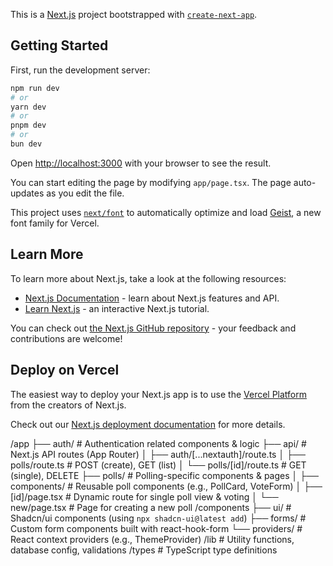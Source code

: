 This is a [Next.js](https://nextjs.org) project bootstrapped with [`create-next-app`](https://nextjs.org/docs/app/api-reference/cli/create-next-app).

## Getting Started

First, run the development server:

```bash
npm run dev
# or
yarn dev
# or
pnpm dev
# or
bun dev
```

Open [http://localhost:3000](http://localhost:3000) with your browser to see the result.

You can start editing the page by modifying `app/page.tsx`. The page auto-updates as you edit the file.

This project uses [`next/font`](https://nextjs.org/docs/app/building-your-application/optimizing/fonts) to automatically optimize and load [Geist](https://vercel.com/font), a new font family for Vercel.

## Learn More

To learn more about Next.js, take a look at the following resources:

- [Next.js Documentation](https://nextjs.org/docs) - learn about Next.js features and API.
- [Learn Next.js](https://nextjs.org/learn) - an interactive Next.js tutorial.

You can check out [the Next.js GitHub repository](https://github.com/vercel/next.js) - your feedback and contributions are welcome!

## Deploy on Vercel

The easiest way to deploy your Next.js app is to use the [Vercel Platform](https://vercel.com/new?utm_medium=default-template&filter=next.js&utm_source=create-next-app&utm_campaign=create-next-app-readme) from the creators of Next.js.

Check out our [Next.js deployment documentation](https://nextjs.org/docs/app/building-your-application/deploying) for more details.

/app
├── auth/                  # Authentication related components & logic
├── api/                   # Next.js API routes (App Router)
│   ├── auth/[...nextauth]/route.ts
│   ├── polls/route.ts     # POST (create), GET (list)
│   └── polls/[id]/route.ts # GET (single), DELETE
├── polls/                 # Polling-specific components & pages
│   ├── components/        # Reusable poll components (e.g., PollCard, VoteForm)
│   ├── [id]/page.tsx     # Dynamic route for single poll view & voting
│   └── new/page.tsx      # Page for creating a new poll
/components
├── ui/                    # Shadcn/ui components (using `npx shadcn-ui@latest add`)
├── forms/                 # Custom form components built with react-hook-form
└── providers/             # React context providers (e.g., ThemeProvider)
/lib                       # Utility functions, database config, validations
/types                     # TypeScript type definitions